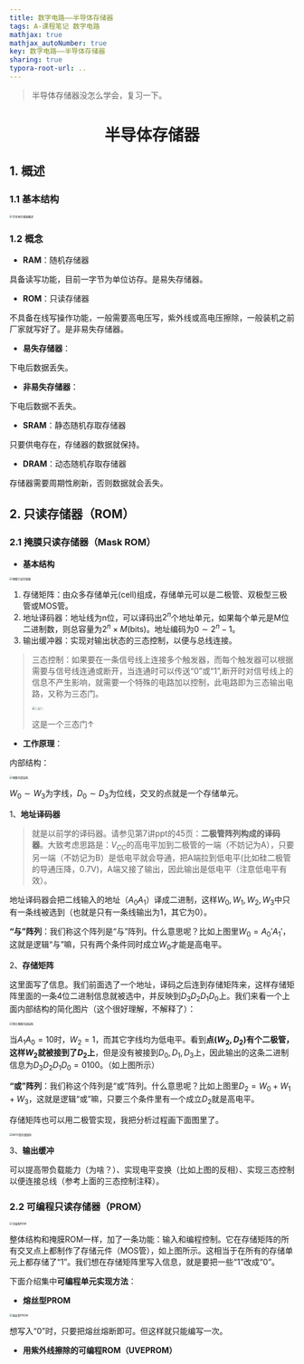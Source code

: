 ```yaml
---
title: 数字电路——半导体存储器
tags: A-课程笔记 数字电路
mathjax: true
mathjax_autoNumber: true
key: 数字电路——半导体存储器
sharing: true
typora-root-url: ..
---
```


> 半导体存储器没怎么学会，复习一下。

<!--more-->

# <center>半导体存储器</center>

## 1. 概述

### 1.1 基本结构

<!-- ![半导体存储器概述](/assets/images/数字电路/半导体存储器概述.png) -->

<img src="/assets/images/数字电路/半导体存储器概述.png" alt="半导体存储器概述" style="zoom: 33%;" />

### 1.2 概念

- **RAM**：随机存储器

具备读写功能，目前一字节为单位访存。是易失存储器。

- **ROM**：只读存储器

不具备在线写操作功能，一般需要高电压写，紫外线或高电压擦除，一般装机之前厂家就写好了。是非易失存储器。

- **易失存储器**：

下电后数据丢失。

- **非易失存储器**：

下电后数据不丢失。

- **SRAM**：静态随机存取存储器

只要供电存在，存储器的数据就保持。

- **DRAM**：动态随机存取存储器

存储器需要周期性刷新，否则数据就会丢失。

## 2. 只读存储器（ROM）

### 2.1 掩膜只读存储器（Mask ROM）

- **基本结构**

<!-- ![掩膜只读存储器](/assets/images/数字电路/掩膜只读存储器.png) -->

<img src="/assets/images/数字电路/掩膜只读存储器.png" alt="掩膜只读存储器" style="zoom: 33%;" />

1. 存储矩阵：由众多存储单元(cell)组成，存储单元可以是二极管、双极型三极管或MOS管。
2. 地址译码器：地址线为n位，可以译码出$2^n$个地址单元，如果每个单元是M位二进制数，则总容量为$2^n\times M$(bits)。地址编码为$0\sim 2^n-1$。
3. 输出缓冲器：实现对输出状态的三态控制，以便与总线连接。

> 三态控制：如果要在一条信号线上连接多个触发器，而每个触发器可以根据需要与信号线连通或断开，当连通时可以传送“0”或“1”,断开时对信号线上的信息不产生影响，就需要一个特殊的电路加以控制，此电路即为三态输出电路，又称为三态门。
>
> <img src="/assets/images/数字电路/三态门.png" alt="三态门" style="zoom: 33%;" />
>
> 这是一个三态门↑

- **工作原理**：

内部结构：

<!-- ![掩膜内部结构](/assets/images/数字电路/掩膜内部结构.png) -->

<img src="/assets/images/数字电路/掩膜内部结构.png" alt="掩膜内部结构" style="zoom: 33%;" />

$W_0\sim W_3$为字线，$D_0\sim D_3$为位线，交叉的点就是一个存储单元。

1、**地址译码器**

> 就是以前学的译码器。请参见第7讲ppt的45页：**二极管阵列构成的译码器**。大致考虑思路是：$V_{CC}$的高电平加到二极管的一端（不妨记为A），只要另一端（不妨记为B）是低电平就会导通，把A端拉到低电平(比如硅二极管的导通压降，0.7V)，A端又接了输出，因此输出是低电平（注意低电平有效）。

地址译码器会把二线输入的地址（$A_0A_1$）译成二进制，这样$W_0,W_1,W_2,W_3$中只有一条线被选到（也就是只有一条线输出为1，其它为0）。

**“与”阵列**：我们称这个阵列是“与”阵列。什么意思呢？比如上图里$W_0=A_0'A_1'$，这就是逻辑“与”嘛，只有两个条件同时成立$W_0$才能是高电平。

2、**存储矩阵**

这里面写了信息。我们前面选了一个地址，译码之后连到存储矩阵来，这样存储矩阵里面的一条4位二进制信息就被选中，并反映到$D_3D_2D_1D_0$上。我们来看一个上面内部结构的简化图片（这个很好理解，不解释了）：

<!-- ![简化掩膜内部结构](/assets/images/数字电路/简化掩膜内部结构.png) -->

<img src="/assets/images/数字电路/简化掩膜内部结构.png" alt="简化掩膜内部结构" style="zoom: 33%;" />

当$A_1A_0=10$时，$W_2=1$，而其它字线均为低电平。看到**点$(W_2,D_2)$有个二极管，这样$W_2$就被接到了$D_2$上**，但是没有被接到$D_0,D_1,D_3$上，因此输出的这条二进制信息为$D_3D_2D_1D_0=0100$。（如上图所示）

**“或”阵列**：我们称这个阵列是“或”阵列。什么意思呢？比如上图里$D_2=W_0+W_1+W_3$，这就是逻辑“或”嘛，只要三个条件里有一个成立$D_2$就是高电平。

存储矩阵也可以用二极管实现，我把分析过程画下面图里了。

<!-- ![MOS管存储矩阵](/assets/images/数字电路/MOS管存储矩阵.png) -->

<img src="/assets/images/数字电路/MOS管存储矩阵.png" alt="MOS管存储矩阵" style="zoom: 33%;" />

3、**输出缓冲**

可以提高带负载能力（为啥？）、实现电平变换（比如上图的反相）、实现三态控制以便连接总线（参考上面的三态控制注释）。

### 2.2 可编程只读存储器（PROM）

<img src="/assets/images/数字电路/可编程ROM.png" alt="可编程ROM" style="zoom: 33%;" />

整体结构和掩膜ROM一样，加了一条功能：输入和编程控制。它在存储矩阵的所有交叉点上都制作了存储元件（MOS管），如上图所示。这相当于在所有的存储单元上都存储了“1”。我们想在存储矩阵里写入信息，就是要把一些“1”改成“0”。

下面介绍集中**可编程单元实现方法**：

- **熔丝型PROM**

<img src="/assets/images/数字电路/熔丝型PROM.png" alt="熔丝型PROM" style="zoom: 33%;" />

想写入“0”时，只要把熔丝熔断即可。但这样就只能编写一次。

- **用紫外线擦除的可编程ROM（UVEPROM）**